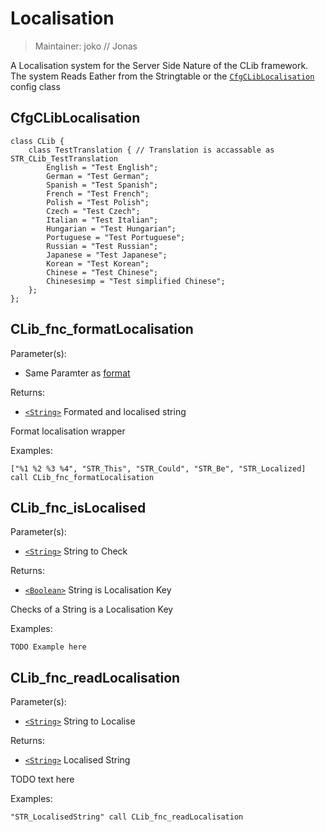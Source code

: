 # Localisation

> Maintainer: joko // Jonas

A Localisation system for the Server Side Nature of the CLib framework. The system Reads Eather from the Stringtable or the [`CfgCLibLocalisation`] config class


## CfgCLibLocalisation
```sqf
class CLib {
    class TestTranslation { // Translation is accassable as STR_CLib_TestTranslation
        English = "Test English";
        German = "Test German";
        Spanish = "Test Spanish";
        French = "Test French";
        Polish = "Test Polish";
        Czech = "Test Czech";
        Italian = "Test Italian";
        Hungarian = "Test Hungarian";
        Portuguese = "Test Portuguese";
        Russian = "Test Russian";
        Japanese = "Test Japanese";
        Korean = "Test Korean";
        Chinese = "Test Chinese";
        Chinesesimp = "Test simplified Chinese";
    };
};
```

## CLib_fnc_formatLocalisation

Parameter(s):
* Same Paramter as [format](https://community.bistudio.com/wiki/format)

Returns:
* [`<String>`] Formated and localised string

Format localisation wrapper

Examples:

```sqf
["%1 %2 %3 %4", "STR_This", "STR_Could", "STR_Be", "STR_Localized] call CLib_fnc_formatLocalisation
```

## CLib_fnc_isLocalised

Parameter(s):
* [`<String>`] String to Check

Returns:
* [`<Boolean>`] String is Localisation Key

Checks of a String is a Localisation Key

Examples:

```sqf
TODO Example here
```

## CLib_fnc_readLocalisation

Parameter(s):
* [`<String>`] String to Localise

Returns:
* [`<String>`] Localised String

TODO text here

Examples:

```sqf
"STR_LocalisedString" call CLib_fnc_readLocalisation
```
[`CfgCLibLocalisation`]: #CfgCLibLocalisation

[`<Control>`]: https://community.bistudio.com/wiki/Control
[`<Anything>`]: https://community.bistudio.com/wiki/Anything
[`<Config>`]: https://community.bistudio.com/wiki/Config
[`<Object>`]: https://community.bistudio.com/wiki/Object
[`<String>`]: https://community.bistudio.com/wiki/String
[`<Number>`]: https://community.bistudio.com/wiki/Number
[`<Array>`]: https://community.bistudio.com/wiki/Array
[`<Position>`]: https://community.bistudio.com/wiki/Position
[`<Color>`]: https://community.bistudio.com/wiki/Color
[`<Boolean>`]: https://community.bistudio.com/wiki/Boolean
[`<Code>`]: https://community.bistudio.com/wiki/Code
[`<Group>`]: https://community.bistudio.com/wiki/Group
[`<Location>`]: https://community.bistudio.com/wiki/Location
[`<Structured Text>`]: https://community.bistudio.com/wiki/Structured_Text
[`<Waypoint>`]: https://community.bistudio.com/wiki/Waypoint
[`<Task>`]: https://community.bistudio.com/wiki/Task
